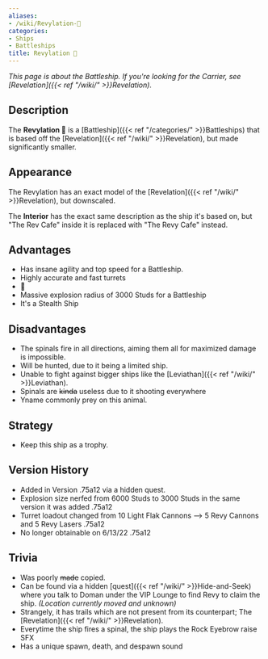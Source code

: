 ```yaml
---
aliases:
- /wiki/Revylation-🦍
categories:
- Ships
- Battleships
title: Revylation 🦍
---
```


_This page is about the Battleship. If you're looking for the Carrier, see [Revelation]({{< ref "/wiki/" >}}Revelation)._

## Description

The **Revylation 🦍** is a [Battleship]({{< ref "/categories/" >}}Battleships) that is based off the [Revelation]({{< ref "/wiki/" >}}Revelation), but made significantly smaller.

## Appearance

The Revylation has an exact model of the [Revelation]({{< ref "/wiki/" >}}Revelation), but downscaled.

The **Interior** has the exact same description as the ship it's based on, but "The Rev Cafe" inside it is replaced with "The Revy Cafe" instead.

## Advantages

- Has insane agility and top speed for a Battleship.
- Highly accurate and fast turrets
- 🦍
- Massive explosion radius of 3000 Studs for a Battleship
- It's a Stealth Ship

## Disadvantages

- The spinals fire in all directions, aiming them all for maximized damage is impossible.
- Will be hunted, due to it being a limited ship.
- Unable to fight against bigger ships like the [Leviathan]({{< ref "/wiki/" >}}Leviathan).
- Spinals are <s>kinda</s> useless due to it shooting everywhere
- Yname commonly prey on this animal.

## Strategy

- Keep this ship as a trophy.

## Version History 

- Added in Version .75a12 via a hidden quest.
- Explosion size nerfed from 6000 Studs to 3000 Studs in the same version it was added .75a12
- Turret loadout changed from 10 Light Flak Cannons --> 5 Revy Cannons and 5 Revy Lasers .75a12
- No longer obtainable on 6/13/22 .75a12

## Trivia

- Was poorly <s>made</s> copied.
- Can be found via a hidden [quest]({{< ref "/wiki/" >}}Hide-and-Seek) where you talk to Doman under the VIP Lounge to find Revy to claim the ship. _(Location currently moved and unknown)_
- Strangely, it has trails which are not present from its counterpart; The [Revelation]({{< ref "/wiki/" >}}Revelation).
- Everytime the ship fires a spinal, the ship plays the Rock Eyebrow raise SFX
- Has a unique spawn, death, and despawn sound